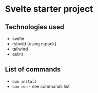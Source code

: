 # Svelte starter project

## Technologies used
- svelte
- rsbuild (using rspack)
- tailwind
- eslint

## List of commands
- `bun install`
- `bun run` - see commands list

